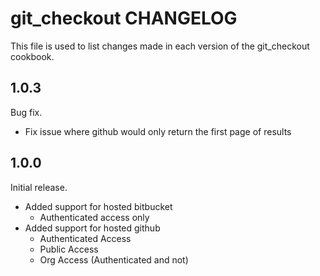 # git_checkout CHANGELOG

This file is used to list changes made in each version of the git_checkout cookbook.

## 1.0.3

Bug fix.

- Fix issue where github would only return the first page of results

## 1.0.0

Initial release.

- Added support for hosted bitbucket
  - Authenticated access only
- Added support for hosted github
  - Authenticated Access
  - Public Access
  - Org Access (Authenticated and not)
